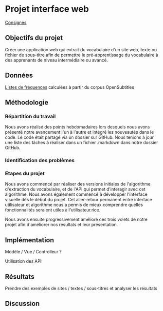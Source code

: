# Projet interface web

[Consignes](https://loicgrobol.github.io/web-interfaces/assignments/projets.html)

## Objectifs du projet

Créer une application web qui extrait du vocabulaire d'un site web, texte ou fichier de sous-titre afin de permettre le pré-apprentissage du vocabulaire à des apprenants de niveau intermédiaire ou avancé.

## Données

[Listes de fréquences](https://github.com/hermitdave/FrequencyWords) calculées à partir du corpus OpenSubtitles

## Méthodologie

### Répartition du travail

Nous avons réalisé des points hebdomadaires lors desquels nous avons présenté notre avancement l'un à l'autre et intégré les nouveautés dans le code. Le code était partagé via un dossier sur GitHub. Nous tenions à jour une liste des tâches à réaliser dans un fichier .markdown dans notre dossier GitHub.

### Identification des problèmes

### Etapes du projet

Nous avons commencé par réaliser des versions initiales de l'algorithme d'extraction du vocabulaire, et de l'API qui permet d'interagir avec cet algorithme. Nous avons également commencé à développer l'interface visuelle dès le début du projet. Cet aller-retour permanent entre interface utilisateur et algorithme nous a permis de mieux comprendre quelles fonctionnalités seraient utiles à l'utilisateur.rice.

Nous avons ensuite progressivement amélioré ces trois volets de notre projet afin d'améliorer nos résultats et leur présentation.

## Implémentation

Modèle / Vue / Controlleur ?

Utilisation des API

## Résultats

Prendre des exemples de sites / textes / sous-titres et analyser les résultats

## Discussion

